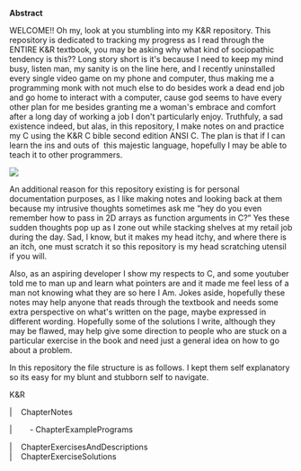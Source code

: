 **Abstract**

WELCOME!! Oh my, look at you stumbling into my K\&R repository. This repository is dedicated to tracking my progress as I read through the ENTIRE K\&R textbook, you may be asking why what kind of sociopathic tendency is this?? Long story short is it's because I need to keep my mind busy, listen man, my sanity is on the line here, and I recently uninstalled every single video game on my phone and computer, thus making me a programming monk with not much else to do besides work a dead end job and go home to interact with a computer, cause god seems to have every other plan for me besides granting me a woman's embrace and comfort after a long day of working a job I don't particularly enjoy. Truthfuly, a sad existence indeed, but alas, in this repository, I make notes on and practice my C using the K\&R C bible second edition ANSI C. The plan is that if I can learn the ins and outs of  this majestic language, hopefully I may be able to teach it to other programmers. 

![](https://lh7-us.googleusercontent.com/iwoJ0jc4mcR2MSAZ3r3CBaYEDVDPSR0UDMt8U68jO6hcBZSXZ2VRvmNbFB2-xtot-hVSswX1X4WUimHhpZP4lFFuMnlS2uI8TYvkTCdVych7uhdT_bQFYe49OwyUy-SGlLAkyaC2TKnz7j1lVgGo3Fc)

An additional reason for this repository existing is for personal documentation purposes, as I like making notes and looking back at them because my intrusive thoughts sometimes ask me “hey do you even remember how to pass in 2D arrays as function arguments in C?” Yes these sudden thoughts pop up as I zone out while stacking shelves at my retail job during the day. Sad, I know, but it makes my head itchy, and where there is an itch, one must scratch it so this repository is my head scratching utensil if you will. 

Also, as an aspiring developer I show my respects to C, and some youtuber told me to man up and learn what pointers are and it made me feel less of a man not knowing what they are so here I Am. Jokes aside, hopefully these notes may help anyone that reads through the textbook and needs some extra perspective on what's written on the page, maybe expressed in different wording. Hopefully some of the solutions I write, although they may be flawed, may help give some direction to people who are stuck on a particular exercise in the book and need just a general idea on how to go about a problem. 

In this repository the file structure is as follows. I kept them self explanatory so its easy for my blunt and stubborn self to navigate. 

K\&R

|    ChapterNotes

|        - ChapterExamplePrograms

|    ChapterExercisesAndDescriptions\
|    ChapterExerciseSolutions